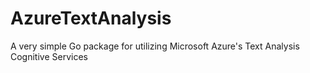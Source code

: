 # AzureTextAnalysis
A very simple Go package for utilizing Microsoft Azure's Text Analysis Cognitive Services

